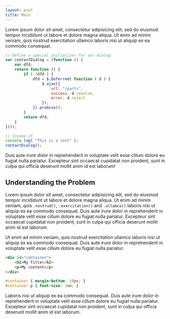 ```yaml
---
layout: post
title: Main
---
```


Lorem ipsum dolor sit amet, consectetur adipisicing elit, sed do eiusmod tempor incididunt ut labore et dolore magna aliqua. Ut enim ad minim veniam, quis nostrud exercitation ullamco laboris nisi ut aliquip ex ea commodo consequat.


```javascript
// Define a special initializer for our dialog
var contactDialog = (function () {
	var dfd;
	return function () {
		if ( !dfd ) {
			dfd = $.Deferred( function ( d ) {
				$.ajax({
					url: "/parts",
					success: d.resolve,
					error: d.reject
				});
			}).promise();
		}
		return dfd;
	}
}());

// Invoke it
console.log( "This is a test" );
contactDialog();
```

Duis aute irure dolor in reprehenderit in voluptate velit esse cillum dolore eu fugiat nulla pariatur. Excepteur sint occaecat cupidatat non proident, sunt in culpa qui officia deserunt mollit anim id est laborum! 

## Understanding the Problem

Lorem ipsum dolor sit amet, consectetur adipisicing elit, sed do eiusmod tempor incididunt ut labore et dolore magna aliqua. Ut enim ad minim veniam, quis `.nostrud()`, `.exercitation()` and `.ullamco()` laboris nisi ut aliquip ex ea commodo consequat. Duis aute irure dolor in reprehenderit in voluptate velit esse cillum dolore eu fugiat nulla pariatur. Excepteur sint occaecat cupidatat non proident, sunt in culpa qui officia deserunt mollit anim id est laborum.

Ut enim ad minim veniam, quis nostrud exercitation ullamco laboris nisi ut aliquip ex ea commodo consequat. Duis aute irure dolor in reprehenderit in voluptate velit esse cillum dolore eu fugiat nulla pariatur. 

```html
<div id="container">
	<h2>My Title</h2>
	<p>My content</p>
</div>
```


```css
#container { margin-bottom: 10px; }
#container p { font-size: 1em; }
```

Laboris nisi ut aliquip ex ea commodo consequat. Duis aute irure dolor in reprehenderit in voluptate velit esse cillum dolore eu fugiat nulla pariatur. Excepteur sint occaecat cupidatat non proident, sunt in culpa qui officia deserunt mollit anim id est laborum.
